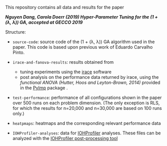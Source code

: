This repository contains all data and results for the paper 

***Nguyen Dang, Carola Doerr (2019) Hyper-Parameter Tuning for the (1 + (λ, λ)) GA, accepted at GECCO 2019*** 

Structure:

* ```source-code```: source code of the (1 + (λ, λ)) GA algorithm used in the paper. This code is based upon previous work of Eduardo Carvalho Pinto.

* ```irace-and-fanova-results```: results obtained from
	- tuning experiments using the [irace](http://iridia.ulb.ac.be/irace/) software 
	- post analysis on the performance data returned by irace, using the *functional ANOVA (Hutter, Hoos and Leyton-Brown, 2014)* provided in the [PyImp](https://github.com/automl/ParameterImportance) package .

* ```test-performance```: performance of all configurations shown in the paper over 500 runs on each problem dimension. (The only exception is RLS, for which the results for n=20,000 and n=30,000 are based on 100 runs only.)

* ```heatpmaps```: heatmaps and the corresponding relevant performance data

* ```IOHProfiler-analyses```: data for [IOHProfiler](https://github.com/IOHprofiler) analyses. These files can be analyzed with the [IOHProfiler post-processing tool](http://iohprofiler.liacs.nl/) 
